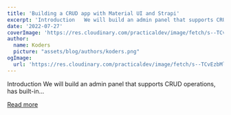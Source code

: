 ```yaml
---
title: 'Building a CRUD app with Material UI and Strapi'
excerpt: 'Introduction   We will build an admin panel that supports CRUD operations, has built-in...'
date: '2022-07-27'
coverImage: 'https://res.cloudinary.com/practicaldev/image/fetch/s--TCvEzbMl--/c_imagga_scale,f_auto,fl_progressive,h_420,q_66,w_1000/https://dev-to-uploads.s3.amazonaws.com/uploads/articles/gnfsoxa3i0dvonvyhcet.gif'
author:
  name: Koders
  picture: "assets/blog/authors/koders.png"
ogImage:
  url: 'https://res.cloudinary.com/practicaldev/image/fetch/s--TCvEzbMl--/c_imagga_scale,f_auto,fl_progressive,h_420,q_66,w_1000/https://dev-to-uploads.s3.amazonaws.com/uploads/articles/gnfsoxa3i0dvonvyhcet.gif'
---
```


Introduction   We will build an admin panel that supports CRUD operations, has built-in...

[Read more](https://dev.to/pankod/building-a-crud-app-with-material-ui-and-strapi-5gcn)

